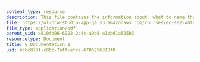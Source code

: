 ```yaml
---
content_type: resource
description: This file contains the information about  what to name the products designed.
file: https://ol-ocw-studio-app-qa.s3.amazonaws.com/courses/ec-s02-water-jet-technologies-spring-2005/bcbc873fc85c7affefce6706256318f0_MITEC_S02S05_8_document1.pdf
file_type: application/pdf
parent_uid: a810fd06-6922-2c4c-a9d8-a1bb61a625b3
resourcetype: Document
title: 8 Documentation 1
uid: bcbc873f-c85c-7aff-efce-6706256318f0
---
```

